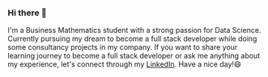 ### Hi there 👋

I'm a Business Mathematics student with a strong passion for Data Science. 
Currently pursuing my dream to become a full stack developer while doing some consultancy projects in my company. 
If you want to share your learning journey to become a full stack developer or ask me anything about my experience, let's connect through my [LinkedIn](https://www.linkedin.com/in/aurellia-christie-059892179/).
Have a nice day!😄

